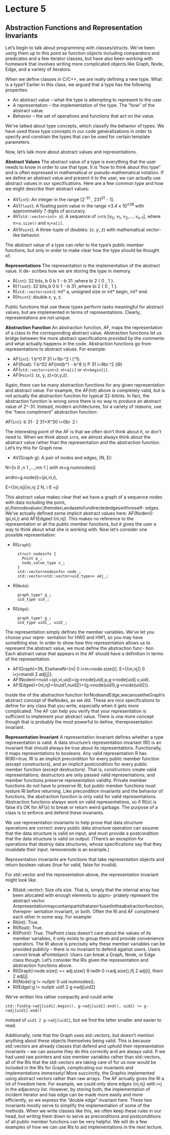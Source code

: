 
# Lecture 5

## Abstraction Functions and Representation Invariants ##

Let’s begin to talk about programming with classes/structs. We’ve been using them up to
this point as function objects including comparators and predicates and a few iterator classes,
but have also been working with homework that involves writing more complicated objects
like Graph, Node, Edge, and a variety of iterators.

When we define classes in C/C++, we are really defining a new type. What is a type?
Earlier in this class, we argued that a type has the following properties:
- An abstract value – what the type is attempting to represent to the user.
- A representation – the implementation of the type. The “how” of the abstract value.
- Behavior – the set of operations and functions that act on the value.

We’ve talked about type concepts, which classify the behavior of types. We have
used these type concepts in our code generalizations in order to specify and
constrain the types that can be used for certain template parameters.

Now, let’s talk more about abstract values and representations.

**Abstract Values**
The abstract value of a type is everything that the user needs to know
in order to use that type. It is “how to think about this type” and is often expressed in
mathematical or pseudo-mathematical notation. If we define an abstract value and present
it to the user, we can actually use abstract values in our specifications. Here are a few
common type and how we might describe their abstract values:
- AV(`int`): An integer in the range [2<sup>-31</sup> , 231<sup>31</sup> - 1].
- AV(`float`): A floating point value in the range ±3.4 x 10<sup>±38</sup> with approximately 7
digits of accuracy.
- AV(`std::vector<int> a`): A sequence of `int`s [_v_<sub>0</sub>, _v_<sub>1</sub>, _v_<sub>2</sub>,..., _v_<sub>_n_-1</sub>], where _n_=`a.size()`
and _v<sub>i</sub>_=`a[i]`.
- AV(`Point`): A three-tuple of doubles: (_x_, _y_, _z_) with mathematical vector-like behavior.

The abstract value of a type can refer to the type’s public member functions, but only in
order to make clear how the type should be thought of.

**Representations**
The representation is the implementation of the abstract value. It de-
scribes how we are storing the type in memory.
- R(`int`): 32 bits, b 0 b 1 ···b 31 ,where bi 2 { 0 , 1 }.
- R(`float`): 32 bits,b 0 b 1 ···b 31 ,where bi 2 { 0 , 1 }.
- R(`std::vector<int>`): int* a, unsigned size or int* begin, int* end.
- R(`Point`): double x, y, z.

Public functions that use these types perform tasks meaningful for abstract values, but are
implemented in terms of representations. Clearly, representations are not unique.

**Abstraction Function**
An abstraction function, AF, maps the representation of a class
to the corresponding abstract value. Abstraction functions let us bridge between the more
abstract specifications provided by the comments and what actually happens in the code.
Abstraction functions go from representations to abstract values. For example:

- AF(`int`): 1 b^0
P 31
i=1bi·^2
i (^1).
- AF(float): 1 b^02 AF(int(b^1 ···b^8 ))
P 31
i=9bi·^2
(i9)
- AF(`std::vector<int>`): vi=`a[i]` or vi=`begin[i]`.
- AF(`Point`): (x, y, z)=(x,y,z).

Again, there can be many abstraction functions for any given representation and abstract
value. For example, the AF(int) above is completely valid, but is not actually the abstraction
function for typical 32-bitints. In fact, the abstraction function is wrong since there is no
way to produce an abstract value of 2^-31. Instead, modern architectures, for a variety of
reasons, use the “twos compliment” abstraction function:

AF(`int`): b 31 · 2 31+X^30 i=0bi· 2 i

The interesting point of the AF is that we often don’t think about it, or don’t need to.
When we think about `int`s, we almost always think about the abstract value rather than
the representation and the abstraction function.
Let’s try this for Graph now.

- AV(Graph<V> g): A pair of nodes and edges, (N, E):

N=[n 0 ,n 1 ,...,nm 1 ] with m=g.numnodes()

andni=g.node(i)=(pi,vi,i),

E={{ni,nj}|ni,nj 2 N, i 6 =j}

This abstract value makes clear that we have a graph of a sequence nodes with data including
the point, pi,thenodevaluevi,theindexi,andasetofundirectededgeswithnoself-
edges. We’ve actually defined some implicit abstract values here: AF(Nodeni):(pi,ni,i)
and AF(Edgee):{ni,nj}. This makes no reference to the representation or all the public
member functions, but it gives the user a way to think about what she is working with.
Now let’s consider one possible representation:

- R(`Graph`):

        struct nodeinfo {
          Point p_;
          node_value_type v_;
        }
        std::vector<nodeinfo> node_;
        std::vector<std::vector<uid_type>> adj_;

- R(`Node`):

        graph_type* g_;
        uid_type uid_;

- R(`Edge`):

        graph_type* g_;
        uid_type uid1_, uid2_;

The representation simply defines the member variables. We’ve let you choose your repre-
sentation for HW0 and HW1, so you may have something else. In order to show how this
representation allows us to represent the abstract value, we must define the abstraction func-
tion. Each abstract value that appears in the AF should have a definition in terms of the
representation.

- AF(Graph)=(N, E)whereN=[ni| 0 i<m=node.size()].
E={{ni,nj}| 0 i<j<mandi 2 adj[j]}.
- AF(Noden)=nuid =(pi,vi,uid)=(g->node[uid].p,g->node[uid].v,uid).
- AF(Edgee)={ni,nj}={nuid1,nuid2}={g->node(uid1),g->node(uid2)}.

Inside the of the abstraction function forNodeandEdge,wecanusetheGraph’s abstract
concept of theNodes, as we did.
These are nice specifications to define for any class that you write, especially when it gets
more complicated. The AF can help you verify that your representation is sufficient to
implement your abstract value. There is one more concept though that is probably the most
powerful to define, therepresentation invariant.

**Representation Invariant**
A representation invariant defines whether a type representation is valid. 
A data structure’s representation invariant (RI) is an invariant that should
always be true about its representations. Functionally, it maps representations to booleans.
Any valid representation R has RI(R)=true. RI is an implicit precondition for every
public member function (except constructors), and an implicit postcondition for every public
member function (except destructors). That is, constructors create valid representations;
destructors are only passed valid representations; and member functions preserve representation
validity. Private member functions do not have to preserve RI, but public member functions
must restore RI before returning. Like precondition invariants and the behavior of functions,
the abstraction function is only valid for valid representations. Abstraction functions always
work on valid representations, so if RI(x) is false it’s OK for AF(x) to break
or return weird garbage. The purpose of a class is to enforce and defend these invariants.

We use representation invariants to help prove that data structure operations are correct:
every public data structure operation can assume that the data structure is valid on input,
and must provide a postcondition that the data structure is valid on output. (There’s an
exception for operations that destroy data structures, whose specifications say that they
invalidate their input. removenode is an example.)

Representation invariants are functions that take representation objects and return boolean
values (true for valid, false for invalid).

For std::vector<int> and the representation above, the representation invariant might
look like:
- RI(std::vector<int>): Size ofa size.
That is, simply that the internal array has been allocated with enough elements to appro-
priately represent the abstract vector.
Arepresentationmaycontainpartsthataren’tusedintheabstractionfunction,therepre-
sentation invariant, or both. Often the RI and AF compliment each other in some way. For
example:
- RI(int): True.
- RI(float): True.
- RI(Point): True.
ThePoint class doesn’t care about the values of its member variables, it only exists to
group them and provide convenience operators. The RI above is precisely why these member
variables can be provided publicly – there is no invariant to defend against users. Users cannot
break aPointobject.
Users can break a Graph, Node, or Edge class though. Let’s consider the RIs given the
representation and abstraction functions above.
- RI(Graph):node.size() == adj.size()
8 iwith 0 i<adj.size(),ifj 2 adj[i], theni 2 adj[j].
- RI(Node):g != nullptr
0 uid <g->numnodes().
- RI(Edge):g != nullptr
uid1 2 g->adj[uid2]

We’ve written this rather compactly and could write
```
std::find(g->adj[uid1].begin(), g->adj[uid1].end(), uid2) != g->adj[uid1].end()
```
instead of `uid1 2 g->adj[uid2]`, but we find the latter smaller and easier to read.

Additionally, note that the Graph uses std::vectors, but doesn’t mention anything about
these objects themselves being valid. This is because std::vectors are already classes that
defend and uphold their representation invariants – we can assume they do this correctly
and are always valid. If we had used raw pointers and size member variables rather than
std::vectors, all of the RIs that the std::vectors are taking care of for us now would be
included in the RIs for Graph, complicating our invariants and implementations immensely!
More succinctly, the Graphis implemented using abstract vectors rather than raw arrays.
The AF actually gives the RI a lot of freedom here. For example, we could only store edges
{ni,nj} with i<j in the adjacency list. However, by storing both, the implementation
of incident iterator and has edge can be made more easily and more efficiently, so we
express the “double edge” invariant here. These two invariants mostly serve to simplify the
implementation of some of the methods. When we write classes like this, we often keep these
rules in our head, but writing them down to serve as preconditions and postconditions of all
public member functions can be very helpful. We will do a few examples of how we can use
RIs to aid implementations in the next lecture.
